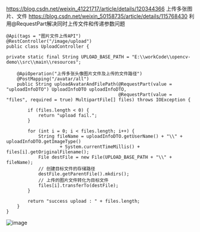 https://blog.csdn.net/weixin_41221717/article/details/120344366  上传多张图片、文件
https://blog.csdn.net/weixin_50158735/article/details/115768430  利用@RequestPart解决同时上传文件和传递参数问题

```
@Api(tags = "图片文件上传API")
@RestController("/image/upload")
public class UploadController {
 
private static final String UPLOAD_BASE_PATH = "E:\\workCode\\opencv-demo\\src\\main\\resources";
 
    @ApiOperation("上传多张头像图片文件及上传的文件路径")
    @PostMapping("/avatar/all")
    public String uploadAvatarAndFilePath(@RequestPart(value = "uploadInfoDTO") UploadInfoDTO uploadInfoDTO,
                                          @RequestPart(value = "files", required = true) MultipartFile[] files) throws IOException {
 
        if (files.length < 0) {
            return "upload fail.";
        }
 
        for (int i = 0; i < files.length; i++) {
            String fileName = uploadInfoDTO.getUserName() + "\\" + uploadInfoDTO.getImageType()
                    + System.currentTimeMillis() + files[i].getOriginalFilename();
            File destFile = new File(UPLOAD_BASE_PATH + "\\" + fileName);
            // 创建目标文件的存储路径
            destFile.getParentFile().mkdirs();
            // 上传的图片文件转化为目标文件
            files[i].transferTo(destFile);
        }
 
        return "success upload : " + files.length;
    }
}
```
![image](https://user-images.githubusercontent.com/20769910/186620529-3181b7f6-d98a-4beb-ba08-728b224c2205.png)

